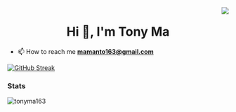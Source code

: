 <img align="right" src="https://visitor-badge.laobi.icu/badge?page_id=tonyma163.tonyma163" />

<h1 align="center">Hi 👋, I'm Tony Ma</h1>

- 📫 How to reach me **mamanto163@gmail.com**

<a href="https://git.io/streak-stats"><img src="https://streak-stats.demolab.com?user=tonyma163&theme=dark&hide_border=true&background=EB0C70&fire=EBEBEB&currStreakLabel=EBEBEB&ring=EBEBEB&sideNums=EBEBEB&dates=EBEBEB" alt="GitHub Streak" /></a>

<h3 align="left">Stats</h3>
<p><img align="left" src="https://github-readme-stats.vercel.app/api/top-langs?username=tonyma163&show_icons=true&locale=en&layout=compact" alt="tonyma163" /></p>

<br>

